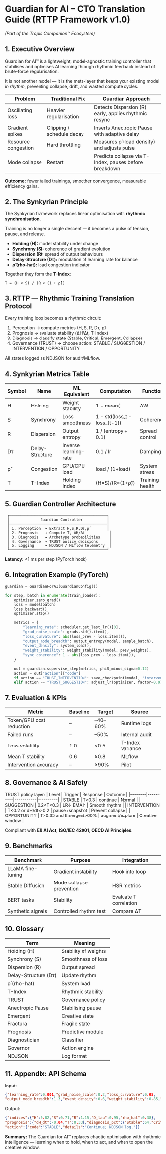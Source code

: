 # Guardian for AI – CTO Translation Guide (RTTP Framework v1.0)
*(Part of the Tropic Companion™ Ecosystem)*

## 1. Executive Overview
Guardian for AI™ is a lightweight, model-agnostic training controller that stabilises and optimises AI learning through rhythmic feedback instead of brute-force regularisation.

It is not another model — it is the meta-layer that keeps your existing model *in rhythm*, preventing collapse, drift, and wasted compute cycles.

| Problem | Traditional Fix | Guardian Approach |
|----------|-----------------|------------------|
| Oscillating loss | Heavier regularisation | Detects Dispersion (R) early, applies rhythmic resync |
| Gradient spikes | Clipping / schedule decay | Inserts Anectropic Pause with adaptive delay |
| Resource congestion | Hard throttling | Measures ρ̂ (load density) and adjusts pulse |
| Mode collapse | Restart | Predicts collapse via T-Index, pauses before breakdown |

**Outcome:** fewer failed trainings, smoother convergence, measurable efficiency gains.

## 2. The Synkyrian Principle
The Synkyrian framework replaces linear optimisation with **rhythmic synchronisation**.

Training is no longer a single descent — it becomes a pulse of tension, pause, and release.

- **Holding (H):** model stability under change  
- **Synchrony (S):** coherence of gradient evolution  
- **Dispersion (R):** spread of output behaviours  
- **Delay-Structure (Dτ):** modulation of learning rate for balance  
- **ρ̂ (rho-hat):** load congestion indicator

Together they form the **T-Index**:

`T = (H × S) / (R × (1 + ρ̂))`

## 3. RTTP — Rhythmic Training Translation Protocol
Every training loop becomes a rhythmic circuit:

1. Perception → compute metrics (H, S, R, Dτ, ρ̂)  
2. Prognosis → evaluate stability (ΔH/Δt, T-Index)  
3. Diagnosis → classify state (Stable, Critical, Emergent, Collapse)  
4. Governance (TRUST) → choose action: STABLE / SUGGESTION / INTERVENTION / OPPORTUNITY

All states logged as NDJSON for audit/MLflow.

## 4. Synkyrian Metrics Table
| Symbol | Name | ML Equivalent | Computation | Function |
|---------|------|---------------|--------------|-----------|
| H | Holding | Weight stability | 1 - mean(|ΔW|) | Retains learning |
| S | Synchrony | Loss smoothness | 1 - std(loss_t - loss_{t-1}) | Coherence |
| R | Dispersion | Output entropy | 1 / (entropy + 0.1) | Spread control |
| Dτ | Delay-Structure | Inverse learning-rate | 0.1 / lr | Damping |
| ρ̂ | Congestion | GPU/CPU load | load / (1+load) | System stress |
| T | T-Index | Holding Index | (H×S)/(R×(1+ρ̂)) | Training health |

## 5. Guardian Controller Architecture
```
 ┌────────────────────────────────────────────┐
 │              Guardian Controller           │
 │────────────────────────────────────────────│
 │ 1. Perception  → Extract H,S,R,Dτ,ρ̂        │
 │ 2. Prognosis   → Compute T, ΔH/Δt           │
 │ 3. Diagnosis   → Archetype probabilities    │
 │ 4. Governance  → TRUST policy decisions     │
 │ 5. Logging     → NDJSON / MLflow telemetry  │
 └────────────────────────────────────────────┘
```

**Latency:** <1 ms per step (PyTorch hook)

## 6. Integration Example (PyTorch)
```python
guardian = GuardianForAI(GuardianConfig())

for step, batch in enumerate(train_loader):
    optimizer.zero_grad()
    loss = model(batch)
    loss.backward()
    optimizer.step()

    metrics = {
        "learning_rate": scheduler.get_last_lr()[0],
        "grad_noise_scale": grads.std().item(),
        "loss_curvature": abs(loss_prev - loss.item()),
        "output_mode_breadth": output_entropy(model, sample_batch),
        "event_density": system_load(),
        "weight_stability": weight_stability(model, prev_weights),
        "sync_coherence": 1 - abs(loss_prev - loss.item()),
    }

    out = guardian.supervise_step(metrics, phiS_minus_sigma=0.12)
    action = out["action"]["code"]
    if action == "TRUST_INTERVENTION": save_checkpoint(model, "intervention.ckpt")
    elif action == "TRUST_SUGGESTION": adjust_lr(optimizer, factor=0.9)
```

## 7. Evaluation & KPIs
| Metric | Baseline | Target | Source |
|---------|-----------|--------|--------|
| Token/GPU cost reduction | – | –40–60% | Runtime logs |
| Failed runs | – | –50% | Internal audit |
| Loss volatility | 1.0 | <0.5 | T-Index variance |
| Mean T stability | 0.6 | ≥0.8 | MLflow |
| Intervention accuracy | – | ≥90% | Pilot |

## 8. Governance & AI Safety
TRUST policy layer:
| Level | Trigger | Response | Outcome |
|--------|----------|-----------|----------|
| STABLE | T>0.3 | continue | Normal |
| SUGGESTION | 0.2<T<0.3 | LR↓ EMA↑ | Smooth rhythm |
| INTERVENTION | T<0.2 or dH/dt<-0.2 | pause+snapshot | Prevent collapse |
| OPPORTUNITY | T>0.35 and Emergent>60% | augment/explore | Creative window |

Compliant with **EU AI Act**, **ISO/IEC 42001**, **OECD AI Principles**.

## 9. Benchmarks
| Benchmark | Purpose | Integration |
|------------|----------|-------------|
| LLaMA fine-tuning | Gradient instability | Hook into loop |
| Stable Diffusion | Mode collapse prevention | HSR metrics |
| BERT tasks | Stability | Evaluate T correlation |
| Synthetic signals | Controlled rhythm test | Compare ΔT |

## 10. Glossary
| Term | Meaning |
|------|----------|
| Holding (H) | Stability of weights |
| Synchrony (S) | Smoothness of loss |
| Dispersion (R) | Output spread |
| Delay-Structure (Dτ) | Update rhythm |
| ρ̂ (rho-hat) | System load |
| T-Index | Rhythmic stability |
| TRUST | Governance policy |
| Anectropic Pause | Stabilising pause |
| Emergent | Creative state |
| Fractura | Fragile state |
| Prognosis | Predictive module |
| Diagnostician | Classifier |
| Governor | Action engine |
| NDJSON | Log format |

## 11. Appendix: API Schema
Input:
```json
{"learning_rate":0.001,"grad_noise_scale":0.2,"loss_curvature":0.05,
"output_mode_breadth":1.3,"event_density":0.6,"weight_stability":0.85,"sync_coherence":0.72}
```
Output:
```json
{"indices":{"H":0.82,"S":0.71,"R":1.15,"D_tau":0.95,"rho_hat":0.38},
"prognosis":{"dH_dt":-0.04,"T":0.33},"diagnosis_pct":{"Stable":64,"Critical":20,"Collapse":8,"Emergent":8},
"action":{"code":"STABLE","details":"Continue; NDJSON log."}}
```

**Summary:** The Guardian for AI™ replaces chaotic optimisation with rhythmic intelligence — learning when to hold, when to act, and when to open the creative window.
